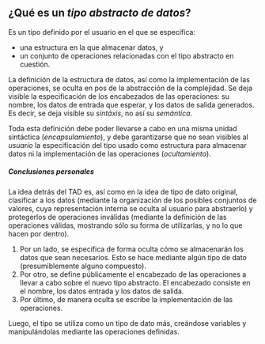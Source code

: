 ## ¿Qué es un *tipo abstracto de datos*?

Es un tipo definido por el usuario en el que se especifica:

* una estructura en la que almacenar datos, y
* un conjunto de operaciones relacionadas con el tipo abstracto en cuestión.

La definición de la estructura de datos, así como la implementación de las operaciones, se oculta en pos de la abstracción de la complejidad. Se deja visible la especificación de los encabezados de las operaciones: su nombre, los datos de entrada que esperar, y los datos de salida generados. Es decir, se deja visible su *sintáxis*, no así su *semántica*.

Toda esta definición debe poder llevarse a cabo en una misma unidad sintáctica (*encapsulamiento*), y debe garantizarse que no sean visibles al *usuario* la especificación del tipo usado como estructura para almacenar datos ni la implementación de las operaciones (*ocultamiento*).

##### Conclusiones personales

La idea detrás del TAD es, así como en la idea de tipo de dato original, clasificar a los datos (mediante la organización de los posibles conjuntos de valores, cuya representación interna se oculta al usuario para abstraerlo) y protegerlos de operaciones inválidas (mediante la definición de las operaciones válidas, mostrando sólo su forma de utilizarlas, y no lo que hacen por dentro).

1. Por un lado, se especifica de forma oculta cómo se almacenarán los datos que sean necesarios. Esto se hace mediante algún tipo de dato (presumiblemente alguno compuesto).
2. Por otro, se define públicamente el encabezado de las operaciones a llevar a cabo sobre el nuevo tipo abstracto. El encabezado consiste en el nombre, los datos entrada y los datos de salida.
3. Por último, de manera oculta se escribe la implementación de las operaciones.

Luego, el tipo se utiliza como un tipo de dato más, creándose variables y manipulándolas mediante las operaciones definidas.